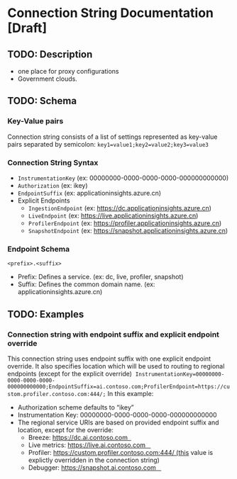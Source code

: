 # Connection String Documentation [Draft]

## TODO: Description

- one place for proxy configurations
- Government clouds.


## TODO: Schema

### Key-Value pairs

Connection string consists of a list of settings represented as key-value pairs separated by semicolon:
`key1=value1;key2=value2;key3=value3`

### Connection String Syntax

- `InstrumentationKey` (ex: 00000000-0000-0000-0000-000000000000)
- `Authorization` (ex: ikey)
- `EndpointSuffix` (ex: applicationinsights.azure.cn)
- Explicit Endpoints
   - `IngestionEndpoint` (ex: https://dc.applicationinsights.azure.cn)
   - `LiveEndpoint` (ex: https://live.applicationinsights.azure.cn)
   - `ProfilerEndpoint` (ex: https://profiler.applicationinsights.azure.cn)
   - `SnapshotEndpoint` (ex: https://snapshot.applicationinsights.azure.cn)


### Endpoint Schema

`<prefix>.<suffix>`

- Prefix: Defines a service. (ex: dc, live, profiler, snapshot)
- Suffix: Defines the common domain name. (ex: applicationinsights.azure.cn)


## TODO: Examples

### Connection string with endpoint suffix and explicit endpoint override 

This connection string uses endpoint suffix with one explicit endpoint override. It also specifies location which will be used to routing to regional endpoints (except for the explicit override) 
`InstrumentationKey=00000000-0000-0000-0000-000000000000;EndpointSuffix=ai.contoso.com;ProfilerEndpoint=https://custom.profiler.contoso.com:444/;`
In this example: 
- Authorization scheme defaults to “ikey” 
- Instrumentation Key: 00000000-0000-0000-0000-000000000000
- The regional service URIs are based on provided endpoint suffix and location, except for the override: 
   - Breeze: https://dc.ai.contoso.com  
   - Live metrics: https://live.ai.contoso.com   
   - Profiler: https://custom.profiler.contoso.com:444/ (this value is explictly overridden in the connection string)
   - Debugger: https://snapshot.ai.contoso.com   
